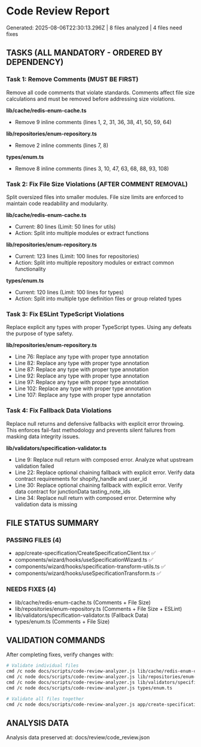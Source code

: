 # Code Review Report
Generated: 2025-08-06T22:30:13.296Z | 8 files analyzed | 4 files need fixes

## TASKS (ALL MANDATORY - ORDERED BY DEPENDENCY)

### Task 1: Remove Comments (MUST BE FIRST)
Remove all code comments that violate standards. Comments affect file size calculations and must be removed before addressing size violations.

**lib/cache/redis-enum-cache.ts**
- Remove 9 inline comments (lines 1, 2, 31, 36, 38, 41, 50, 59, 64)

**lib/repositories/enum-repository.ts** 
- Remove 2 inline comments (lines 7, 8)

**types/enum.ts**
- Remove 8 inline comments (lines 3, 10, 47, 63, 68, 88, 93, 108)

### Task 2: Fix File Size Violations (AFTER COMMENT REMOVAL)
Split oversized files into smaller modules. File size limits are enforced to maintain code readability and modularity.

**lib/cache/redis-enum-cache.ts**
- Current: 80 lines (Limit: 50 lines for utils)
- Action: Split into multiple modules or extract functions

**lib/repositories/enum-repository.ts**
- Current: 123 lines (Limit: 100 lines for repositories)  
- Action: Split into multiple repository modules or extract common functionality

**types/enum.ts**
- Current: 120 lines (Limit: 100 lines for types)
- Action: Split into multiple type definition files or group related types

### Task 3: Fix ESLint TypeScript Violations
Replace explicit any types with proper TypeScript types. Using any defeats the purpose of type safety.

**lib/repositories/enum-repository.ts**
- Line 76: Replace any type with proper type annotation
- Line 82: Replace any type with proper type annotation
- Line 87: Replace any type with proper type annotation
- Line 92: Replace any type with proper type annotation  
- Line 97: Replace any type with proper type annotation
- Line 102: Replace any type with proper type annotation
- Line 107: Replace any type with proper type annotation

### Task 4: Fix Fallback Data Violations
Replace null returns and defensive fallbacks with explicit error throwing. This enforces fail-fast methodology and prevents silent failures from masking data integrity issues.

**lib/validators/specification-validator.ts**
- Line 9: Replace null return with composed error. Analyze what upstream validation failed
- Line 22: Replace optional chaining fallback with explicit error. Verify data contract requirements for shopify_handle and user_id
- Line 30: Replace optional chaining fallback with explicit error. Verify data contract for junctionData tasting_note_ids
- Line 34: Replace null return with composed error. Determine why validation data is missing

## FILE STATUS SUMMARY

### PASSING FILES (4)
- app/create-specification/CreateSpecificationClient.tsx ✅
- components/wizard/hooks/useSpecificationWizard.ts ✅ 
- components/wizard/hooks/specification-transform-utils.ts ✅
- components/wizard/hooks/useSpecificationTransform.ts ✅

### NEEDS FIXES (4)
- lib/cache/redis-enum-cache.ts (Comments + File Size)
- lib/repositories/enum-repository.ts (Comments + File Size + ESLint)
- lib/validators/specification-validator.ts (Fallback Data)
- types/enum.ts (Comments + File Size)

## VALIDATION COMMANDS

After completing fixes, verify changes with:

```bash
# Validate individual files
cmd /c node docs/scripts/code-review-analyzer.js lib/cache/redis-enum-cache.ts
cmd /c node docs/scripts/code-review-analyzer.js lib/repositories/enum-repository.ts  
cmd /c node docs/scripts/code-review-analyzer.js lib/validators/specification-validator.ts
cmd /c node docs/scripts/code-review-analyzer.js types/enum.ts

# Validate all files together
cmd /c node docs/scripts/code-review-analyzer.js app/create-specification/CreateSpecificationClient.tsx components/wizard/hooks/useSpecificationWizard.ts lib/cache/redis-enum-cache.ts lib/repositories/enum-repository.ts lib/validators/specification-validator.ts types/enum.ts components/wizard/hooks/specification-transform-utils.ts components/wizard/hooks/useSpecificationTransform.ts
```

## ANALYSIS DATA
Analysis data preserved at: docs/review/code_review.json

